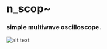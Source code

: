 # n_scop~
### simple multiwave oscilloscope.
![alt text](https://github.com/nioelumijkee/n_scop/blob/[branch]/image/screen.png?raw=true)
